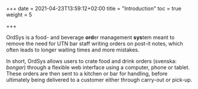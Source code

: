 +++
date = 2021-04-23T13:59:12+02:00
title = "Introduction"
toc = true
weight = 5

+++

OrdSys is a food- and beverage **ord**er management **sys**tem meant to remove the need for UTN bar staff writing orders on post-it notes, which often leads to longer waiting times and more mistakes.

In short, OrdSys allows users to crate food and drink orders (svenska: *bongar*) through a flexible web interface using a computer, phone or tablet. These orders are then sent to a kitchen or bar for handling, before ultimately being delivered to a customer either through carry-out or pick-up.
